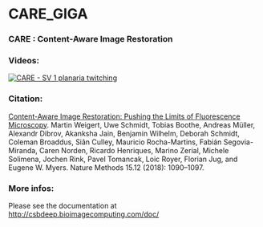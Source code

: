 # CARE_GIGA

### CARE : Content-Aware Image Restoration

### Videos: 

[![CARE - SV 1 planaria twitching](https://img.youtube.com/vi/00JSI37yrSQ/maxresdefault.jpg)](https://www.youtube.com/watch?v=00JSI37yrSQ&t=2s "CARE - SV 1 planaria twitching")

### Citation:

[Content-Aware Image Restoration: Pushing the Limits of Fluorescence Microscopy](https://www.nature.com/articles/s41592-018-0216-7). Martin Weigert, Uwe Schmidt, Tobias Boothe, Andreas Müller, Alexandr Dibrov, Akanksha Jain, Benjamin Wilhelm, Deborah Schmidt, Coleman Broaddus, Siân Culley, Mauricio Rocha-Martins, Fabián Segovia-Miranda, Caren Norden, Ricardo Henriques, Marino Zerial, Michele Solimena, Jochen Rink, Pavel Tomancak, Loic Royer, Florian Jug, and Eugene W. Myers. Nature Methods 15.12 (2018): 1090–1097.


### More infos:
Please see the documentation at http://csbdeep.bioimagecomputing.com/doc/
